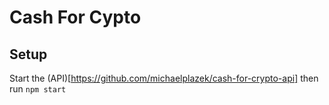 # Cash For Cypto

## Setup
Start the (API)[https://github.com/michaelplazek/cash-for-crypto-api]
then run `npm start`
